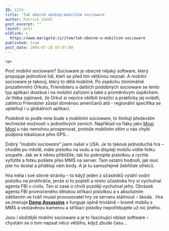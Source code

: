 ```yaml
---
ID: 1219
title: 'Tak obecně o&nbsp;mobilním socioware'
author: Patrick Zandl
post_excerpt: ""
layout: post
oldlink: >
  https://www.marigold.cz/item/tak-obecne-o-mobilnim-socioware
published: true
post_date: 2004-07-28 07:07:00
---
```

	<p>
Proč mobilní socioware? Socioware je obecně nějaký software, který propojuje jednotlivé lidi, kteří se před tím většinou neznali. A mobilní socioware je takový, který to dělá mobilně. Po úspěchu (minimálně prozatimním) Orkutu, Friendsteru a dalších podobných socioware se tento typ aplikací dostává i na mobilní zařízení a také s proměnlivým úspěchem. Je třeba zajímavé, že Orkut si nejvíce oblíbili brazilci a prakticky jej ovládli, zatímco Friendster zůstal doménou američanů atd - regionální specifika se uplatňují i u globálních aplikací.</p>
<p>
Podobně to podle mne bude s mobilním socioware, to limitují především technické možnosti v jednotlivých zemích. Například na fláky jako <a href="http://www.mogimogi.com/">Mogi Mogi</a> u nás nemohou prosperovat, protože mobilním sítím u nás chybí podpora lokalizace přes GPS&#8230;</p>
<p>
Dobrý <em>"mobilní socioware"</em> jsem našel v USA. Je to taková jednoduchá hra &#8211; chodíte po městě, máte pistolku na vodu a na displeji mobilu vidíte fotku soupeře. Jak se k němu přiblížíte, tak ho pokropíte pistolkou a rychle vyfotíte a fotku pošlete přes MMS na server. Tam ostatní hodnotí, jak moc jste ho dostal a přidělují vám body. A je tu samozřejmě žebříček střelců. </p>
<p>
Hra měla i své stinné stránky &#8211; to když jeden z účastníků vytáhl vodní pistolku na protihráče, jenže si to popletl a místo účastníka hry si vychutnal agenta FBI v civilu. Ten si zase o chvíli později vychutnal jeho. Obrázek agenta FBI promočeného dětskou stříkací pistolkou a s absolutním zděšením ve tváři musel provozovatel hry ze serveru stáhnout &#8211; škoda.  Hra se jmenuje<strong> <a href="http://www.dampassassins.net/">Damp Assassins</a></strong> a funguje úplně triviálně &#8211; kromě mobilu s MMS a vestavěnou kamerou a stříkací pistolky nepotřebujete už nic jiného. </p>
<p>
Jsou i složitější mobilní socioware a je to fascinující oblast software &#8211; chystám se o tom napsat něco většího, když zbude času...</p>
